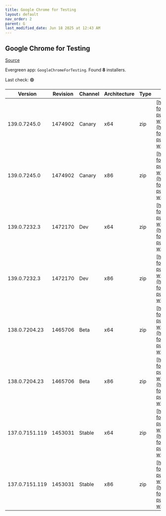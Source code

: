 ```yaml
---
title: Google Chrome for Testing
layout: default
nav_order: 2
parent: G
last_modified_date: Jun 18 2025 at 12:43 AM
---
```


## Google Chrome for Testing

[Source](https://googlechromelabs.github.io/chrome-for-testing/)

Evergreen app: `GoogleChromeForTesting`. Found **8** installers.

Last check: 🟢

| Version        | Revision | Channel | Architecture | Type | URI                                                                                                                                                                                              |
| -------------- | -------- | ------- | ------------ | ---- | ------------------------------------------------------------------------------------------------------------------------------------------------------------------------------------------------ |
| 139.0.7245.0   | 1474902  | Canary  | x64          | zip  | [https://storage.googleapis.com/chrome-for-testing-public/139.0.7245.0/win64/chrome-win64.zip](https://storage.googleapis.com/chrome-for-testing-public/139.0.7245.0/win64/chrome-win64.zip)     |
| 139.0.7245.0   | 1474902  | Canary  | x86          | zip  | [https://storage.googleapis.com/chrome-for-testing-public/139.0.7245.0/win32/chrome-win32.zip](https://storage.googleapis.com/chrome-for-testing-public/139.0.7245.0/win32/chrome-win32.zip)     |
| 139.0.7232.3   | 1472170  | Dev     | x64          | zip  | [https://storage.googleapis.com/chrome-for-testing-public/139.0.7232.3/win64/chrome-win64.zip](https://storage.googleapis.com/chrome-for-testing-public/139.0.7232.3/win64/chrome-win64.zip)     |
| 139.0.7232.3   | 1472170  | Dev     | x86          | zip  | [https://storage.googleapis.com/chrome-for-testing-public/139.0.7232.3/win32/chrome-win32.zip](https://storage.googleapis.com/chrome-for-testing-public/139.0.7232.3/win32/chrome-win32.zip)     |
| 138.0.7204.23  | 1465706  | Beta    | x64          | zip  | [https://storage.googleapis.com/chrome-for-testing-public/138.0.7204.23/win64/chrome-win64.zip](https://storage.googleapis.com/chrome-for-testing-public/138.0.7204.23/win64/chrome-win64.zip)   |
| 138.0.7204.23  | 1465706  | Beta    | x86          | zip  | [https://storage.googleapis.com/chrome-for-testing-public/138.0.7204.23/win32/chrome-win32.zip](https://storage.googleapis.com/chrome-for-testing-public/138.0.7204.23/win32/chrome-win32.zip)   |
| 137.0.7151.119 | 1453031  | Stable  | x64          | zip  | [https://storage.googleapis.com/chrome-for-testing-public/137.0.7151.119/win64/chrome-win64.zip](https://storage.googleapis.com/chrome-for-testing-public/137.0.7151.119/win64/chrome-win64.zip) |
| 137.0.7151.119 | 1453031  | Stable  | x86          | zip  | [https://storage.googleapis.com/chrome-for-testing-public/137.0.7151.119/win32/chrome-win32.zip](https://storage.googleapis.com/chrome-for-testing-public/137.0.7151.119/win32/chrome-win32.zip) |
